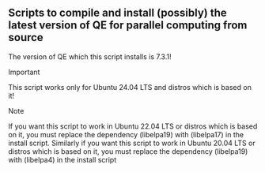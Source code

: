 ## Scripts to compile and install (possibly) the latest version of QE for parallel computing from source

The version of QE which this script installs is 7.3.1!

> [!IMPORTANT]  
> This script works only for Ubuntu 24.04 LTS and distros which is based on it!

> [!NOTE]  
> If you want this script to work in Ubuntu 22.04 LTS or distros which is based on it, you must replace the dependency (libelpa19) with (libelpa17) in the install script.
> Similarly if you want this script to work in Ubuntu 20.04 LTS or distros which is based on it, you must replace the dependency (libelpa19) with (libelpa4) in the install script
